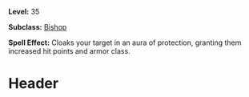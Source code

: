 <!-- TITLE: Spell: Fortitude -->
<!-- SUBTITLE:  -->

**Level:** 35

**Subclass:** [Bishop](bishop)

**Spell Effect:** Cloaks your target in an aura of protection, granting them increased hit points and armor class.

# Header